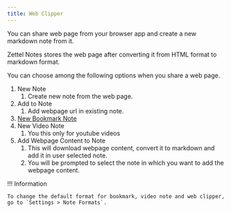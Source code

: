 ```yaml
---
title: Web Clipper
---
```


You can share web page from your browser app and create a new markdown note from it.

Zettel Notes stores the web page after converting it from HTML format to markdown format.

You can choose among the following options when you share a web page.

1. New Note
      1. Create new note from the web page.
2. Add to Note
      1. Add webpage url in existing note.
3. [New Bookmark Note](./note/note-types.md/#bookmark-note)
4. New Video Note
      1. You this only for youtube videos
5. Add Webpage Content to Note
   1. This will download webpage content, convert it to markdown and add it in user selected note.
   2. You will be prompted to select the note in which you want to add the webpage content.

!!! Information

    To change the default format for bookmark, video note and web clipper, go to `Settings > Note Formats`.